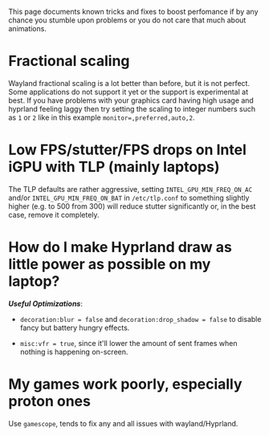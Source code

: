 This page documents known tricks and fixes to boost perfomance if by any chance you stumble upon problems or you do not care that much about animations.

# Fractional scaling

Wayland fractional scaling is a lot better than before, but it is not perfect. Some applications do not support it yet or the support is experimental at best. If you have problems with your graphics card having high usage and hyprland feeling laggy then try setting the scaling to integer numbers such as `1` or `2` like in this example `monitor=,preferred,auto,2`.

# Low FPS/stutter/FPS drops on Intel iGPU with TLP (mainly laptops)

The TLP defaults are rather aggressive, setting `INTEL_GPU_MIN_FREQ_ON_AC` and/or `INTEL_GPU_MIN_FREQ_ON_BAT` in `/etc/tlp.conf` to something slightly higher (e.g. to 500 from 300) will reduce stutter significantly or, in the best case, remove it completely.

# How do I make Hyprland draw as little power as possible on my laptop?

**_Useful Optimizations_**:

* `decoration:blur = false` and `decoration:drop_shadow = false` to disable
   fancy but battery hungry effects.

* `misc:vfr = true`, since it'll lower the amount of sent frames when nothing is happening on-screen.

# My games work poorly, especially proton ones

Use `gamescope`, tends to fix any and all issues with wayland/Hyprland.
